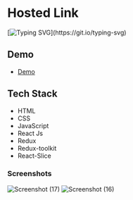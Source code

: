 # Hosted Link
[![Typing SVG](https://readme-typing-svg.demolab.com?font=Fira+Code&pause=1000&color=F7701A&random=false&width=435&lines=Hi!+Guys++%F0%9F%91%8B;This+is+movie+Project.)](https://git.io/typing-svg)
## Demo
- [Demo](https://priyojeetmaity-react-redux-moviesite.netlify.app/)

## Tech Stack

- HTML
- CSS
- JavaScript
- React Js
- Redux
- Redux-toolkit
- React-Slice

### Screenshots
![Screenshot (17)](https://github.com/PriyajitMaity/projects/assets/134254753/639743ce-7782-4559-b6b7-fb021e520708)
![Screenshot (16)](https://github.com/PriyajitMaity/projects/assets/134254753/3494cd8c-720f-41ed-be5c-5e4472a677e9)

